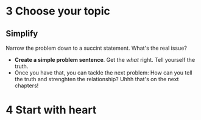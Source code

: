 
# 3 Choose your topic
## Simplify 
Narrow the problem down to a succint statement. What's the real issue?
- **Create a simple problem sentence**. Get the _what_ right. Tell yourself the truth.
- Once you have that, you can tackle the next problem: How can you tell the truth and strenghten the relationship? Uhhh that's on the next chapters!

# 4 Start with heart
